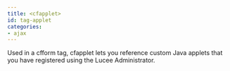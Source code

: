 ```yaml
---
title: <cfapplet>
id: tag-applet
categories:
- ajax
---
```


Used in a cfform tag, cfapplet lets you reference custom Java applets that you have registered
using the Lucee Administrator.
